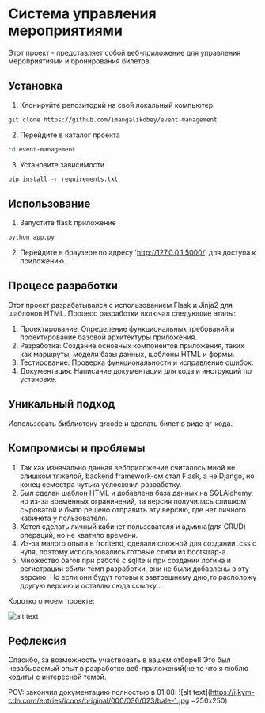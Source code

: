 # Система управления мероприятиями
Этот проект - представляет собой веб-приложение для управления мероприятиями и бронирования билетов.

## Установка

1. Клонируйте репозиторий на свой локальный компьютер:

```bash
git clone https://github.com/imangalikobey/event-management
```
2. Перейдите в каталог проекта

```bash
cd event-management
```
3. Установите зависимости

```bash
pip install -r requirements.txt
```
## Использование

1. Запустите flask приложение
```bash
python app.py
```
2. Перейдите в браузере по адресу 'http://127.0.0.1:5000/' для доступа к приложению.

## Процесс разработки

Этот проект разрабатывался с использованием Flask и Jinja2 для шаблонов HTML. Процесс разработки включал следующие этапы:

1. Проектирование: Определение функциональных требований и проектирование базовой архитектуры приложения.
2. Разработка: Создание основных компонентов приложения, таких как маршруты, модели базы данных, шаблоны HTML и формы.
3. Тестирование: Проверка функциональности и исправление ошибок.
4. Документация: Написание документации для кода и инструкций по установке.

## Уникальный подход
  Использовать библиотеку qrcode и сделать билет в виде qr-кода. 
## Компромисы и проблемы
1. Так как изначально данная вебприложение считалось мной не слишком тяжелой, backend framework-ом стал Flask, а не Django, но конец семестра чутька услосжнил разработку.
2. Был сделан шаблон HTML и добавлена база данных на SQLAlchemy, но из-за временных ограничений, та версия получилась слишком сыроватой и было решено отправить эту версию, где нет личного кабинета у пользователя.
3. Хотел сделать личный кабинет пользователя и админа(для CRUD) операций, но не хватило времени.
4. Из-за малого опыта в frontend, сделали сложной для создании .css с нуля, поэтому использовались готовые стили из bootstrap-a.
5. Множество багов при работе с sqlite и при создании логина и регистрации сбили темп разработки, они не были добавлены в эту версию. Но если они будут готовы к завтрешнему дню,то расположу другую версию и оставлю сюда ссылку...

Коротко о моем проекте:

![alt text](https://i.kym-cdn.com/entries/icons/original/000/017/588/reality.jpg)

## Рефлексия

Спасибо, за возможность участвовать в вашем отборе!! Это был незабываемый опыт в разработке веб-приложений(не то что я люблю кодить)  с интересной темой.

POV: закончил документацию полностью в 01:08:
![alt text](https://i.kym-cdn.com/entries/icons/original/000/036/023/bale-1.jpg =250x250)
